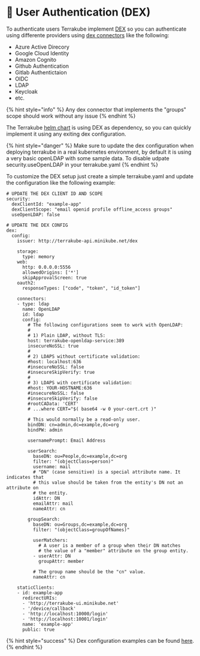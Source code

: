 # 🔐 User Authentication (DEX)

To authenticate users Terrakube implement [DEX](https://dexidp.io/) so you can authenticate using differente providers  using [dex connectors](https://dexidp.io/docs/connectors/) like the following:

* Azure Active Direcory
* Google Cloud Identity
* Amazon Cognito
* Github Authentication
* Gitlab Authentictaion
* OIDC
* LDAP
* Keycloak
* etc.

{% hint style="info" %}
Any dex connector that implements the "groups" scope should work without any issue
{% endhint %}

The Terrakube [helm chart](https://azbuilder.github.io/terrakube-helm-chart/) is using DEX as dependency, so you can quickly implement it using any exiting dex configuration.

{% hint style="danger" %}
Make sure to update the dex configuration when deploying terrakube in a real kubernetes environment, by default it is using a very basic openLDAP with some sample data. To disable udpate security.useOpenLDAP in your terrakube.yaml
{% endhint %}

To customize the DEX setup just create a simple terrakube.yaml and update the configuration like the following example:

```
# UPDATE THE DEX CLIENT ID AND SCOPE 
security:
  dexClientId: "example-app"
  dexClientScope: "email openid profile offline_access groups"
  useOpenLDAP: false
  
# UPDATE THE DEX CONFIG
dex:
  config:
    issuer: http://terrakube-api.minikube.net/dex

    storage:
      type: memory
    web:
      http: 0.0.0.0:5556
      allowedOrigins: ['*']
      skipApprovalScreen: true
    oauth2:
      responseTypes: ["code", "token", "id_token"] 

    connectors:
    - type: ldap
      name: OpenLDAP
      id: ldap
      config:
        # The following configurations seem to work with OpenLDAP:
        #
        # 1) Plain LDAP, without TLS:
        host: terrakube-openldap-service:389
        insecureNoSSL: true
        #
        # 2) LDAPS without certificate validation:
        #host: localhost:636
        #insecureNoSSL: false
        #insecureSkipVerify: true
        #
        # 3) LDAPS with certificate validation:
        #host: YOUR-HOSTNAME:636
        #insecureNoSSL: false
        #insecureSkipVerify: false
        #rootCAData: 'CERT'
        # ...where CERT="$( base64 -w 0 your-cert.crt )"

        # This would normally be a read-only user.
        bindDN: cn=admin,dc=example,dc=org
        bindPW: admin

        usernamePrompt: Email Address

        userSearch:
          baseDN: ou=People,dc=example,dc=org
          filter: "(objectClass=person)"
          username: mail
          # "DN" (case sensitive) is a special attribute name. It indicates that
          # this value should be taken from the entity's DN not an attribute on
          # the entity.
          idAttr: DN
          emailAttr: mail
          nameAttr: cn

        groupSearch:
          baseDN: ou=Groups,dc=example,dc=org
          filter: "(objectClass=groupOfNames)"

          userMatchers:
            # A user is a member of a group when their DN matches
            # the value of a "member" attribute on the group entity.
          - userAttr: DN
            groupAttr: member

          # The group name should be the "cn" value.
          nameAttr: cn

    staticClients:
    - id: example-app
      redirectURIs:
      - 'http://terrakube-ui.minikube.net'
      - '/device/callback'
      - 'http://localhost:10000/login'
      - 'http://localhost:10001/login'
      name: 'example-app'
      public: true
```

{% hint style="success" %}
Dex configuration examples can be found [here](https://dexidp.io/docs/connectors/).
{% endhint %}

